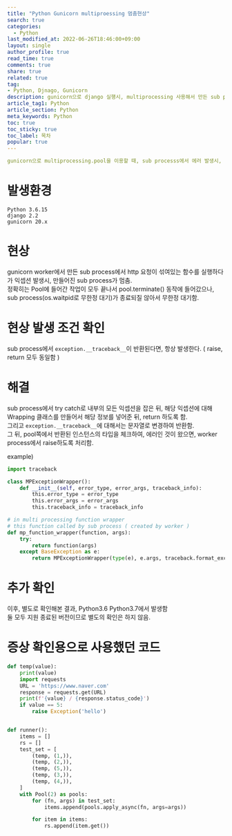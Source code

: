 ```yaml
---
title: "Python Gunicorn multiproessing 멈춤현상"
search: true
categories:
  - Python
last_modified_at: 2022-06-26T18:46:00+09:00
layout: single
author_profile: true
read_time: true
comments: true
share: true
related: true
tag:
- Python, Djnago, Gunicorn
description: gunicorn으로 django 실행시, multiprocessing 사용해서 만든 sub process에서 에러 발생시, sub 프로세스가 멈추는 현상.
article_tag1: Python
article_section: Python
meta_keywords: Python
toc: true
toc_sticky: true
toc_label: 목차
popular: true
---
```


```yaml
gunicorn으로 multiprocessing.pool을 이용할 때, sub processs에서 에러 발생시, 해당 요청이 프리징이 걸리는 현상에 대한 확인
```

# 발생환경
```
Python 3.6.15
django 2.2
gunicorn 20.x
```

# 현상
gunicorn worker에서 만든 sub process에서 http 요청이 섞여있는 함수를 실행하다가 익셉션 발생시, 만들어진 sub process가 멈춤.  
정확히는 Pool에 들어간 작업이 모두 끝나서 pool.terminate() 동작에 들어갔으나, sub process(os.waitpid로 무한정 대기)가 종료되질 않아서 무한정 대기함.


# 현상 발생 조건 확인
sub process에서 `exception.__traceback__`이 반환된다면, 항상 발생한다. ( raise, return 모두 동일함 )

# 해결
sub process에서 try catch로 내부의 모든 익셉션을 잡은 뒤, 해당 익셉션에 대해 Wrapping 클래스를 만들어서 해당 정보를 넣어준 뒤, return 하도록 함.  
그리고 `exception.__traceback__`에 대해서는 문자열로 변경하여 반환함.  
그 뒤, pool쪽에서 반환된 인스턴스의 타입을 체크하여, 에러인 것이 왔으면, worker process에서 raise하도록 처리함.

example)
```python
import traceback

class MPExceptionWrapper():
    def __init__(self, error_type, error_args, traceback_info):
        this.error_type = error_type
        this.error_args = error_args
        this.traceback_info = traceback_info

# in multi processing function wrapper
# this function called by sub process ( created by worker )
def mp_function_wrapper(function, args):
    try:
        return function(args)
    except BaseException as e:
        return MPExceptionWrapper(type(e), e.args, traceback.format_exc())
```

# 추가 확인
이후, 별도로 확인해본 결과, Python3.6 Python3.7에서 발생함  
둘 모두 지원 종료된 버전이므로 별도의 확인은 하지 않음.


# 증상 확인용으로 사용했던 코드

```python
def temp(value):
    print(value)
    import requests
    URL = 'https://www.naver.com'
    response = requests.get(URL)
    print(f'{value} / {response.status_code}')
    if value == 5:
        raise Exception('hello')


def runner():
    items = []
    rs = []
    test_set = [
        (temp, (1,)),
        (temp, (2,)),
        (temp, (5,)),
        (temp, (3,)),
        (temp, (4,)),
    ]
    with Pool(2) as pools:
        for (fn, args) in test_set:
            items.append(pools.apply_async(fn, args=args))

        for item in items:
            rs.append(item.get())
```
